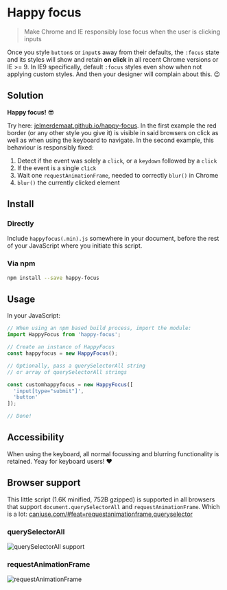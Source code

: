 # Happy focus

> Make Chrome and IE responsibly lose focus when the user is clicking inputs

Once you style `button`s or `input`s away from their defaults, the `:focus` state and its styles will show and retain **on click** in all recent Chrome versions or IE >= 9. In IE9 specifically, default `:focus` styles even show when not applying custom styles. And then your designer will complain about this. :wink:

## Solution

**Happy focus!** :sunglasses:

Try here: [jelmerdemaat.github.io/happy-focus](https://jelmerdemaat.github.io/happy-focus/). In the first example the red border (or any other style you give it) is
visible in said browsers on click as well as when using the
keyboard to navigate. In the second example, this behaviour is responsibly fixed:

  1. Detect if the event was solely a `click`, or a `keydown` followed by a `click`
  2. If the event is a single `click`
  3. Wait one `requestAnimationFrame`, needed to correctly `blur()` in Chrome
  2. `blur()` the currently clicked element

## Install
### Directly
Include `happyfocus(.min).js` somewhere  in your document, before the rest of your JavaScript where you initiate this script.

### Via npm
```sh
npm install --save happy-focus
```

## Usage
In your JavaScript:

```js
// When using an npm based build process, import the module:
import HappyFocus from 'happy-focus';

// Create an instance of HappyFocus
const happyfocus = new HappyFocus();

// Optionally, pass a querySelectorAll string
// or array of querySelectorAll strings

const customhappyfocus = new HappyFocus([
  'input[type="submit"]',
  'button'
]);

// Done!
```

## Accessibility
When using the keyboard, all normal focussing and blurring functionality is retained. Yeay for keyboard users! :heart:

## Browser support
This little script (1.6K minified, 752B gzipped) is supported in all browsers that support `document.querySelectorAll` and `requestAnimationFrame`. Which is a lot: [caniuse.com/#feat=requestanimationframe,queryselector](https://caniuse.com/#feat=requestanimationframe,queryselector)

### querySelectorAll
![querySelectorAll support](http://i.imgur.com/2haAkyy.png)

### requestAnimationFrame
![requestAnimationFrame](http://i.imgur.com/QHDgRhr.png)
